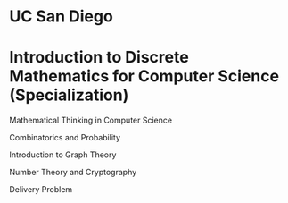 # UC San Diego

# Introduction to Discrete Mathematics for Computer Science (Specialization)

Mathematical Thinking in Computer Science

Combinatorics and Probability

Introduction to Graph Theory

Number Theory and Cryptography

Delivery Problem
